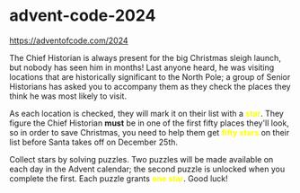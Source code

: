 # advent-code-2024

https://adventofcode.com/2024

The Chief Historian is always present for the big Christmas sleigh launch, but nobody has seen him in months! Last anyone heard, he was visiting locations that are historically significant to the North Pole; a group of Senior Historians has asked you to accompany them as they check the places they think he was most likely to visit.

As each location is checked, they will mark it on their list with a <span style="color: yellow;">**star**</span>. They figure the Chief Historian **must** be in one of the first fifty places they'll look, so in order to save Christmas, you need to help them get <span style="color: yellow;"> **fifty stars**</span> on their list before Santa takes off on December 25th.

Collect stars by solving puzzles. Two puzzles will be made available on each day in the Advent calendar; the second puzzle is unlocked when you complete the first. Each puzzle grants <span style="color: yellow;">**one star**</span>. Good luck!

